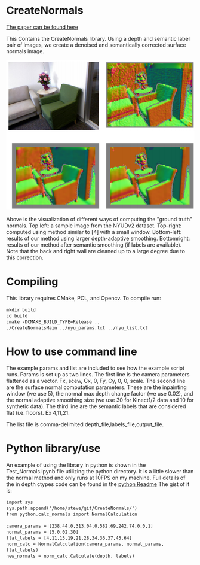 # CreateNormals

[The paper can be found here](https://arxiv.org/abs/1906.06792)


This Contains the CreateNormals library. Using a depth and semantic label pair of images, we create a denoised and semantically corrected surface normals image.

![alt text](https://raw.githubusercontent.com/StevenHickson/CreateNormals/master/example.png)

Above is the visualization of different ways of computing the "ground truth" normals. Top left: a sample image from the
NYUDv2 dataset. Top-right: computed using method similar to [4] with a small window. Bottom-left: results of our
method using larger depth-adaptive smoothing. Bottomright: results of our method after semantic smoothing (if
labels are available). Note that the back and right wall are
cleaned up to a large degree due to this correction.


# Compiling

This library requires CMake, PCL, and Opencv. To compile run:
```
mkdir build
cd build
cmake -DCMAKE_BUILD_TYPE=Release ..
./CreateNormalsMain ../nyu_params.txt ../nyu_list.txt
```

# How to use command line

The example params and list are included to see how the example script runs.
Params is set up as two lines. The first line is the camera parameters flattened as a vector. Fx, scew, Cx, 0, Fy, Cy, 0, 0, scale.
The second line are the surface normal computation parameters. These are the inpainting window (we use 5), the normal max depth change factor (we use 0.02), and the normal adaptive smoothing size (we use 30 for Kinect1/2 data and 10 for synthetic data).
The third line are the semantic labels that are considered flat (i.e. floors). Ex 4,11,21.

The list file is comma-delimited depth_file,labels_file,output_file.

# Python library/use

An example of using the library in python is shown in the Test_Normals.ipynb file utilizing the python directory. It is a little slower than the normal method and only runs at 10FPS on my machine.
Full details of the in depth ctypes code can be found in the [python Readme](https://github.com/StevenHickson/CreateNormals/tree/master/python/)
The gist of it is:
```
import sys
sys.path.append('/home/steve/git/CreateNormals/')
from python.calc_normals import NormalCalculation

camera_params = [238.44,0,313.04,0,582.69,242.74,0,0,1]
normal_params = [5,0.02,30]
flat_labels = [4,11,15,19,21,28,34,36,37,45,64]
norm_calc = NormalCalculation(camera_params, normal_params, flat_labels)
new_normals = norm_calc.Calculate(depth, labels)
```
